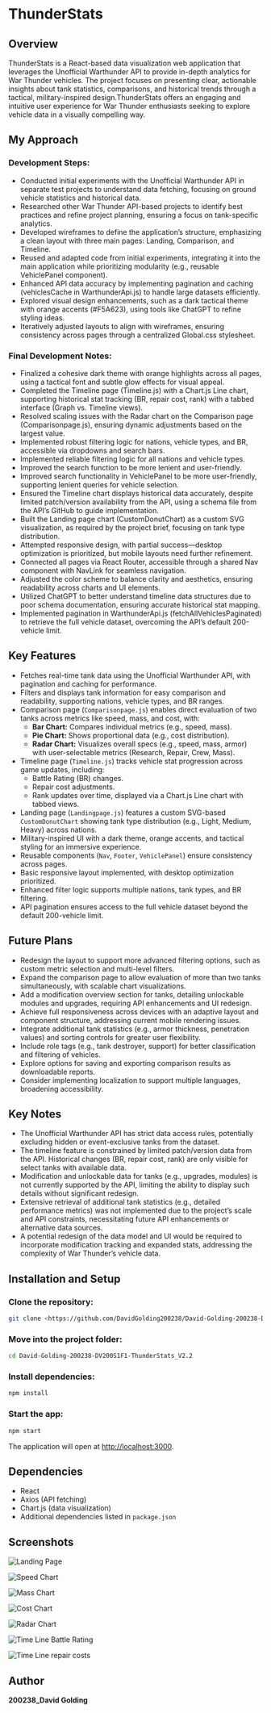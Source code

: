 # ThunderStats

## Overview

ThunderStats is a React-based data visualization web application that leverages the Unofficial Warthunder API to provide in-depth analytics for War Thunder vehicles. The project focuses on presenting clear, actionable insights about tank statistics, comparisons, and historical trends through a tactical, military-inspired design.ThunderStats offers an engaging and intuitive user experience for War Thunder enthusiasts seeking to explore vehicle data in a visually compelling way.

## My Approach

### Development Steps:
- Conducted initial experiments with the Unofficial Warthunder API in separate test projects to understand data fetching, focusing on ground vehicle statistics and historical data.
- Researched other War Thunder API-based projects to identify best practices and refine project planning, ensuring a focus on tank-specific analytics.
- Developed wireframes to define the application’s structure, emphasizing a clean layout with three main pages: Landing, Comparison, and Timeline.
- Reused and adapted code from initial experiments, integrating it into the main application while prioritizing modularity (e.g., reusable VehiclePanel component).
- Enhanced API data accuracy by implementing pagination and caching (vehiclesCache in WarthunderApi.js) to handle large datasets efficiently.
- Explored visual design enhancements, such as a dark tactical theme with orange accents (#F5A623), using tools like ChatGPT to refine styling ideas.
- Iteratively adjusted layouts to align with wireframes, ensuring consistency across pages through a centralized Global.css stylesheet.

### Final Development Notes:
- Finalized a cohesive dark theme with orange highlights across all pages, using a tactical font and subtle glow effects for visual appeal.
- Completed the Timeline page (Timeline.js) with a Chart.js Line chart, supporting historical stat tracking (BR, repair cost, rank) with a tabbed interface (Graph vs. Timeline views).
- Resolved scaling issues with the Radar chart on the Comparison page (Comparisonpage.js), ensuring dynamic adjustments based on the largest value.
- Implemented robust filtering logic for nations, vehicle types, and BR, accessible via dropdowns and search bars.
- Implemented reliable filtering logic for all nations and vehicle types.
- Improved the search function to be more lenient and user-friendly.
- Improved search functionality in VehiclePanel to be more user-friendly, supporting lenient queries for vehicle selection.
- Ensured the Timeline chart displays historical data accurately, despite limited patch/version availability from the API, using a schema file from the API’s GitHub to guide implementation.
- Built the Landing page chart (CustomDonutChart) as a custom SVG visualization, as required by the project brief, focusing on tank type distribution.
- Attempted responsive design, with partial success—desktop optimization is prioritized, but mobile layouts need further refinement.
- Connected all pages via React Router, accessible through a shared Nav component with NavLink for seamless navigation.
- Adjusted the color scheme to balance clarity and aesthetics, ensuring readability across charts and UI elements.
- Utilized ChatGPT to better understand timeline data structures due to poor schema documentation, ensuring accurate historical stat mapping.
- Implemented pagination in WarthunderApi.js (fetchAllVehiclesPaginated) to retrieve the full vehicle dataset, overcoming the API’s default 200-vehicle limit.


## Key Features

- Fetches real-time tank data using the Unofficial Warthunder API, with pagination and caching for performance.
- Filters and displays tank information for easy comparison and readability, supporting nations, vehicle types, and BR ranges.
- Comparison page (`Comparisonpage.js`) enables direct evaluation of two tanks across metrics like speed, mass, and cost, with:
  - **Bar Chart:** Compares individual metrics (e.g., speed, mass).
  - **Pie Chart:** Shows proportional data (e.g., cost distribution).
  - **Radar Chart:** Visualizes overall specs (e.g., speed, mass, armor) with user-selectable metrics (Research, Repair, Crew, Mass).
- Timeline page (`Timeline.js`) tracks vehicle stat progression across game updates, including:
  - Battle Rating (BR) changes.
  - Repair cost adjustments.
  - Rank updates over time, displayed via a Chart.js Line chart with tabbed views.
- Landing page (`Landingpage.js`) features a custom SVG-based `CustomDonutChart` showing tank type distribution (e.g., Light, Medium, Heavy) across nations.
- Military-inspired UI with a dark theme, orange accents, and tactical styling for an immersive experience.
- Reusable components (`Nav`, `Footer`, `VehiclePanel`) ensure consistency across pages.
- Basic responsive layout implemented, with desktop optimization prioritized.
- Enhanced filter logic supports multiple nations, tank types, and BR filtering.
- API pagination ensures access to the full vehicle dataset beyond the default 200-vehicle limit.

## Future Plans

- Redesign the layout to support more advanced filtering options, such as custom metric selection and multi-level filters.
- Expand the comparison page to allow evaluation of more than two tanks simultaneously, with scalable chart visualizations.
- Add a modification overview section for tanks, detailing unlockable modules and upgrades, requiring API enhancements and UI redesign.
- Achieve full responsiveness across devices with an adaptive layout and component structure, addressing current mobile rendering issues.
- Integrate additional tank statistics (e.g., armor thickness, penetration values) and sorting controls for greater user flexibility.
- Include role tags (e.g., tank destroyer, support) for better classification and filtering of vehicles.
- Explore options for saving and exporting comparison results as downloadable reports.
- Consider implementing localization to support multiple languages, broadening accessibility.

## Key Notes

- The Unofficial Warthunder API has strict data access rules, potentially excluding hidden or event-exclusive tanks from the dataset.
- The timeline feature is constrained by limited patch/version data from the API. Historical changes (BR, repair cost, rank) are only visible for select tanks with available data.
- Modification and unlockable data for tanks (e.g., upgrades, modules) is not currently supported by the API, limiting the ability to display such details without significant redesign.
- Extensive retrieval of additional tank statistics (e.g., detailed performance metrics) was not implemented due to the project’s scale and API constraints, necessitating future API enhancements or alternative data sources.
- A potential redesign of the data model and UI would be required to incorporate modification tracking and expanded stats, addressing the complexity of War Thunder’s vehicle data.





## Installation and Setup

### Clone the repository:
```sh
git clone <https://github.com/DavidGolding200238/David-Golding-200238-DV200S1F1-ThunderStats_V2.2.git>
```

### Move into the project folder:
```sh
cd David-Golding-200238-DV200S1F1-ThunderStats_V2.2

```

### Install dependencies:
```sh
npm install
```

### Start the app:
```sh
npm start
```

The application will open at [http://localhost:3000](http://localhost:3000).

## Dependencies
- React
- Axios (API fetching)
- Chart.js (data visualization)
- Additional dependencies listed in `package.json`

## Screenshots

![Landing Page](<Screenshots/Landing Page.png>)

![Speed Chart](<Screenshots/Speed chart.png>)

![Mass Chart](<Screenshots/Mass chart.png>)

![Cost Chart](<Screenshots/Cost chart.png>)

![Radar Chart](<Screenshots/Radar chart.png>)

![Time Line Battle Rating](<Screenshots/Time Line Graph.png>)

![Time Line repair costs](<Screenshots/Timeline Overview.png>)



## Author
**200238_David Golding**  